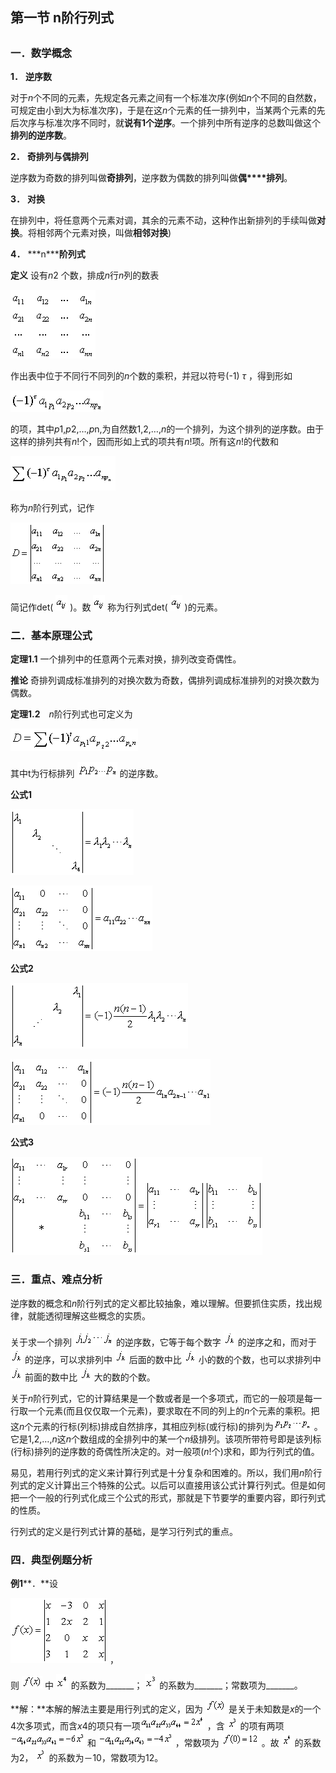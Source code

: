 ## 第一节 n阶行列式

## 

### 一．数学概念

**1．** **逆序数**

对于*n*个不同的元素，先规定各元素之间有一个标准次序(例如*n*个不同的自然数，可规定由小到大为标准次序)，于是在这*n*个元素的任一排列中，当某两个元素的先后次序与标准次序不同时，就**说有****1****个逆序**。一个排列中所有逆序的总数叫做这个**排列的逆序数**。

**2．** **奇排列与偶排列**

逆序数为奇数的排列叫做**奇排列**，逆序数为偶数的排列叫做**偶****排列**。

**3．** **对换**

在排列中，将任意两个元素对调，其余的元素不动，这种作出新排列的手续叫做**对换**。将相邻两个元素对换，叫做**相邻对换**)



**4．** ***n\*****阶列式**

**定义** 设有*n*2 个数，排成*n*行*n*列的数表

![img](/images/image051.gif)

作出表中位于不同行不同列的*n*个数的乘积，并冠以符号(-1) *τ* ，得到形如

![img](/images/image052.gif)

的项，其中*p*1,*p*2,…,*p*n,为自然数1,2,…,*n*的一个排列，为这个排列的逆序数。由于这样的排列共有*n*!个，因而形如上式的项共有*n*!项。所有这*n*!的代数和

![img](/images/image053.gif)

称为*n*阶行列式，记作

![img](/images/image054.gif)

简记作det( ![img](/images/image055.gif) )。数 ![img](/images/image055.gif) 称为行列式det( ![img](/images/image055.gif) )的元素。

### 二．基本原理公式

**定理1.1** 一个排列中的任意两个元素对换，排列改变奇偶性。

**推论** 奇排列调成标准排列的对换次数为奇数，偶排列调成标准排列的对换次数为偶数。

**定理1.2**　*n*阶行列式也可定义为

![img](/images/image056.gif)

其中t为行标排列 ![img](/images/image057.gif) 的逆序数。

**公式1**　

![img](/images/image058.gif)

**![img](/images/image059.gif)**

**公式2**

![img](/images/image060.gif)

![img](/images/image061.gif)

**公式3**　

![img](/images/image062.gif)

### 三．重点、难点分析

逆序数的概念和*n*阶行列式的定义都比较抽象，难以理解。但要抓住实质，找出规律，就能透彻理解这些概念的实质。

关于求一个排列 ![img](/images/image063.gif) 的逆序数，它等于每个数字 ![img](/images/image064.gif) 的逆序之和，而对于 ![img](/images/image064.gif) 的逆序，可以求排列中 ![img](/images/image064.gif) 后面的数中比 ![img](/images/image064.gif) 小的数的个数，也可以求排列中 ![img](/images/image064.gif) 前面的数中比 ![img](/images/image064.gif) 大的数的个数。

关于*n*阶行列式，它的计算结果是一个数或者是一个多项式，而它的一般项是每一行取一个元素(而且仅仅取一个元素)，要求取在不同的列上的*n*个元素的乘积。把这*n*个元素的行标(列标)排成自然排序，其相应列标(或行标)的排列为![img](/images/image065.gif) 。它是1,2,…,*n*这*n*个数组成的全排列中的某一个*n*级排列。该项所带符号即是该列标(行标)排列的逆序数的奇偶性所决定的。对一般项(*n*!个)求和，即为行列式的值。

易见，若用行列式的定义来计算行列式是十分复杂和困难的。所以，我们用*n*阶行列式的定义计算出三个特殊的公式。以后可以直接用该公式计算行列式。但是如何把一个一般的行列式化成三个公式的形式，那就是下节要学的重要内容，即行列式的性质。

行列式的定义是行列式计算的基础，是学习行列式的重点。

### 四．典型例题分析

**例1****．**设

![img](/images/image066.gif) ，

则 ![img](/images/image067.gif) 中 ![img](/images/image068.gif) 的系数为_______； ![img](/images/image069.gif) 的系数为_______；常数项为_______。

**解：**本解的解法主要是用行列式的定义，因为 ![img](/images/image067.gif) 是关于未知数是*x*的一个4次多项式，而含*x*4的项只有一项![img](/images/image070.gif) ，含 ![img](/images/image071.gif) 的项有两项 ![img](/images/image072.gif) 和 ![img](/images/image073.gif) ，常数项为 ![img](/images/image074.gif) 。故 ![img](/images/image075.gif) 的系数为2， ![img](/images/image071.gif) 的系数为－10，常数项为12。